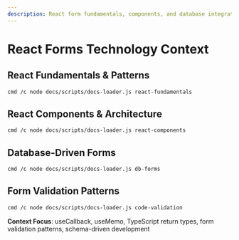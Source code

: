 ```yaml
---
description: React form fundamentals, components, and database integration patterns
---
```


# React Forms Technology Context

## React Fundamentals & Patterns
```bash
cmd /c node docs/scripts/docs-loader.js react-fundamentals
```

## React Components & Architecture
```bash
cmd /c node docs/scripts/docs-loader.js react-components
```

## Database-Driven Forms
```bash
cmd /c node docs/scripts/docs-loader.js db-forms
```

## Form Validation Patterns
```bash
cmd /c node docs/scripts/docs-loader.js code-validation
```

**Context Focus**: useCallback, useMemo, TypeScript return types, form validation patterns, schema-driven development
